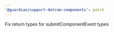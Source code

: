 ```yaml
---
'@guardian/support-dotcom-components': patch
---
```


Fix return types for submitComponentEvent types
